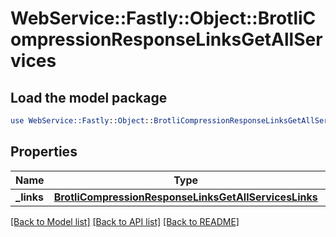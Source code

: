 # WebService::Fastly::Object::BrotliCompressionResponseLinksGetAllServices

## Load the model package
```perl
use WebService::Fastly::Object::BrotliCompressionResponseLinksGetAllServices;
```

## Properties
Name | Type | Description | Notes
------------ | ------------- | ------------- | -------------
**_links** | [**BrotliCompressionResponseLinksGetAllServicesLinks**](BrotliCompressionResponseLinksGetAllServicesLinks.md) |  | [optional] 

[[Back to Model list]](../README.md#documentation-for-models) [[Back to API list]](../README.md#documentation-for-api-endpoints) [[Back to README]](../README.md)


